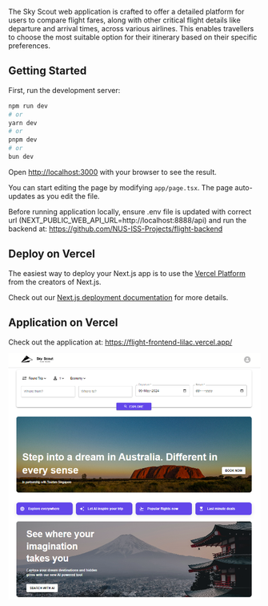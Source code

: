 The Sky Scout web application is crafted to offer a detailed platform for users to compare flight fares, along with other critical flight details like departure and arrival times, across various airlines. This enables travellers to choose the most suitable option for their itinerary based on their specific preferences.

## Getting Started

First, run the development server:

```bash
npm run dev
# or
yarn dev
# or
pnpm dev
# or
bun dev
```

Open [http://localhost:3000](http://localhost:3000) with your browser to see the result.

You can start editing the page by modifying `app/page.tsx`. The page auto-updates as you edit the file.

Before running application locally, ensure .env file is updated with correct url (NEXT_PUBLIC_WEB_API_URL=http://localhost:8888/api) and run the backend at: https://github.com/NUS-ISS-Projects/flight-backend

## Deploy on Vercel

The easiest way to deploy your Next.js app is to use the [Vercel Platform](https://vercel.com/new?utm_medium=default-template&filter=next.js&utm_source=create-next-app&utm_campaign=create-next-app-readme) from the creators of Next.js.

Check out our [Next.js deployment documentation](https://nextjs.org/docs/deployment) for more details.

## Application on Vercel

Check out the application at: https://flight-frontend-lilac.vercel.app/

![alt text](image.png)
